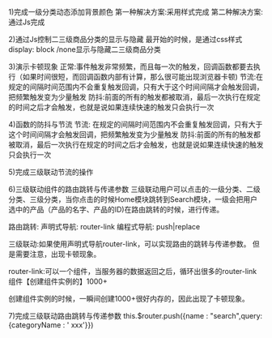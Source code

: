 1)完成一级分类动态添加背景颜色
第一种解决方案:采用样式完成
第二种解决方案:通过Js完成

2)通过Js控制二三级商品分类的显示与隐藏
最开始的时候，是通过css样式display: block /none显示与隐藏二三级商品分类

3)演示卡顿现象
正常:事件触发非常频繁，而且每一次的触发，回调函数都要去执行（如果时间很短，而回调函数内部有计算，那么很可能出现浏览器卡顿)
节流:在规定的间隔时间范围内不会重复触发回调，只有大于这个时间间隔才会触发回调，把频繁触发变为少量触发
防抖:前面的所有的触发都被取消，最后一次执行在规定的时间之后才会触发，也就是说如果连续快速的触发只会执行一次

4)函数的防抖与节流
节流: 在规定的间隔时间范围内不会重复触发回调，只有大于这个时间间隔才会触发回调，把频繁触发变为少量触发
防抖:前面的所有的触发都被取消，最后一次执行在规定的时间之后才会触发，也就是说如果连续快速的触发只会执行一次

5)完成三级联动节流的操作

6)三级联动组件的路由跳转与传递参数
三级联动用户可以点击的:一级分类、二级分类、三级分类，当你点击的时候Home模块跳转到Search模块，一级会把用户选中的产品（产品的名字、产品的ID)在路由跳转的时候，进行传递。

路由跳转:
声明式导航: router-link
编程式导航: push|replace

三级联动:如果使用声明式导航router-link，可以实现路由的跳转与传递参数。
但是需要注意，出现卡顿现象。

router-link:可以一个组件，当服务器的数据返回之后，循环出很多的router-link组件【创建组件实例的】1000+

创建组件实例的时候，一瞬间创建1000+很好内存的，因此出现了卡顿现象。

7)完成三级联动路由跳转与传递参数
this.$router.push({name : "search",query:{categoryName : ' xxx'}})

